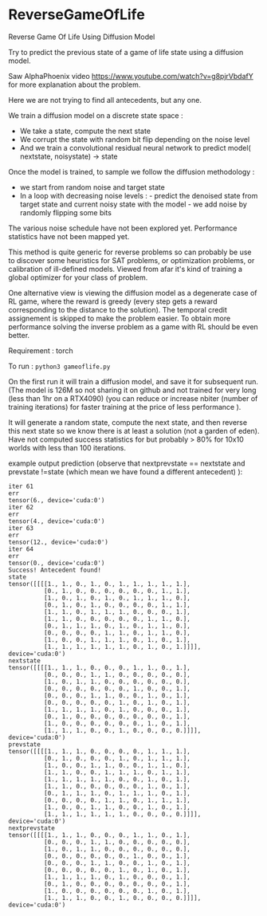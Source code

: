 # ReverseGameOfLife
Reverse Game Of Life Using Diffusion Model

Try to predict the previous state of a game of life state using a diffusion model.

Saw AlphaPhoenix video https://www.youtube.com/watch?v=g8pjrVbdafY for more explanation about the problem.

Here we are not trying to find all antecedents, but any one.

We train a diffusion model on a discrete state space : 
- We take a state, compute the next state
- We corrupt the state with random bit flip depending on the noise level
- And we train a convolutional residual neural network to predict model( nextstate, noisystate) -> state

Once the model is trained, to sample we follow the diffusion methodology :

- we start from random noise and target state
- In a loop with decreasing noise levels :
          - predict the denoised state from target state and current noisy state with the model
          - we add noise by randomly flipping some bits

The various noise schedule have not been explored yet.
Performance statistics have not been mapped yet.

This method is quite generic for reverse problems so can probably be use to discover some heuristics for SAT problems, or optimization problems, or calibration of ill-defined models. Viewed from afar it's kind of training a global optimizer for your class of problem.

One alternative view is viewing the diffusion model as a degenerate case of RL game, where the reward is greedy (every step gets a reward corresponding to the distance to the solution). The temporal credit assignement is skipped to make the problem easier. To obtain more performance solving the inverse problem as a game with RL should be even better.



Requirement :
torch 

To run :
```python3 gameoflife.py```

On the first run it will train a diffusion model, and save it for subsequent run. (The model is 126M so not sharing it on github and not trained for very long (less than 1hr on a RTX4090) (you can reduce or increase nbiter (number of training iterations) for faster training at the price of less performance ).

It will generate a random state, compute the next state, and then reverse this next state so we know there is at least a solution (not a garden of eden).
Have not computed success statistics for but probably > 80% for 10x10 worlds with less than 100 iterations.

example output prediction (observe that nextprevstate == nextstate and prevstate !=state (which mean we have found a different antecedent) ):
```
iter 61
err
tensor(6., device='cuda:0')
iter 62
err
tensor(4., device='cuda:0')
iter 63
err
tensor(12., device='cuda:0')
iter 64
err
tensor(0., device='cuda:0')
Success! Antecedent found!
state
tensor([[[[1., 1., 0., 1., 0., 1., 1., 1., 1., 1.],
          [0., 1., 0., 0., 0., 0., 0., 0., 1., 1.],
          [1., 0., 1., 0., 1., 0., 1., 1., 1., 0.],
          [0., 1., 0., 1., 0., 0., 0., 0., 1., 1.],
          [1., 1., 0., 1., 1., 1., 0., 0., 0., 1.],
          [1., 1., 0., 0., 0., 0., 0., 1., 1., 0.],
          [0., 1., 1., 1., 0., 1., 0., 1., 1., 0.],
          [0., 0., 0., 0., 1., 1., 0., 1., 1., 0.],
          [1., 0., 0., 1., 1., 1., 0., 1., 0., 1.],
          [1., 1., 1., 1., 1., 1., 0., 1., 0., 1.]]]], device='cuda:0')
nextstate
tensor([[[[1., 1., 1., 0., 0., 0., 1., 1., 0., 1.],
          [0., 0., 0., 1., 1., 0., 0., 0., 0., 0.],
          [1., 0., 1., 1., 0., 0., 0., 0., 0., 0.],
          [0., 0., 0., 0., 0., 0., 1., 0., 0., 1.],
          [0., 0., 0., 1., 1., 0., 0., 1., 0., 1.],
          [0., 0., 0., 0., 0., 1., 0., 1., 0., 1.],
          [1., 1., 1., 1., 0., 1., 0., 0., 0., 1.],
          [0., 1., 0., 0., 0., 0., 0., 0., 0., 1.],
          [1., 0., 0., 0., 0., 0., 0., 1., 0., 1.],
          [1., 1., 1., 0., 0., 1., 0., 0., 0., 0.]]]], device='cuda:0')
prevstate
tensor([[[[1., 1., 1., 0., 0., 0., 0., 1., 1., 1.],
          [0., 1., 0., 0., 0., 1., 0., 1., 1., 1.],
          [1., 0., 0., 1., 1., 0., 0., 1., 1., 0.],
          [1., 1., 0., 0., 1., 1., 1., 0., 1., 1.],
          [1., 1., 1., 1., 1., 0., 0., 1., 0., 1.],
          [1., 1., 0., 0., 0., 0., 0., 1., 0., 1.],
          [0., 1., 1., 1., 0., 1., 1., 1., 0., 1.],
          [0., 0., 0., 0., 1., 1., 0., 1., 1., 1.],
          [1., 0., 0., 1., 1., 0., 0., 1., 0., 1.],
          [1., 1., 1., 1., 1., 1., 0., 0., 0., 0.]]]], device='cuda:0')
nextprevstate
tensor([[[[1., 1., 1., 0., 0., 0., 1., 1., 0., 1.],
          [0., 0., 0., 1., 1., 0., 0., 0., 0., 0.],
          [1., 0., 1., 1., 0., 0., 0., 0., 0., 0.],
          [0., 0., 0., 0., 0., 0., 1., 0., 0., 1.],
          [0., 0., 0., 1., 1., 0., 0., 1., 0., 1.],
          [0., 0., 0., 0., 0., 1., 0., 1., 0., 1.],
          [1., 1., 1., 1., 0., 1., 0., 0., 0., 1.],
          [0., 1., 0., 0., 0., 0., 0., 0., 0., 1.],
          [1., 0., 0., 0., 0., 0., 0., 1., 0., 1.],
          [1., 1., 1., 0., 0., 1., 0., 0., 0., 0.]]]], device='cuda:0')
```
